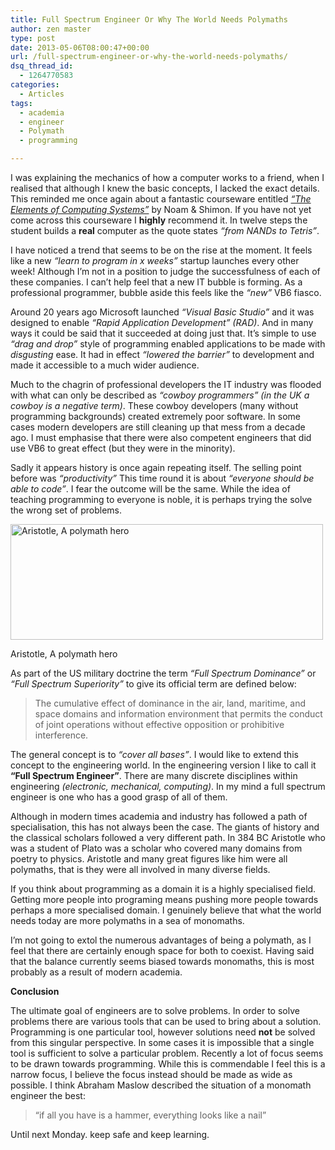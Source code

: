 ```yaml
---
title: Full Spectrum Engineer Or Why The World Needs Polymaths
author: zen master
type: post
date: 2013-05-06T08:00:47+00:00
url: /full-spectrum-engineer-or-why-the-world-needs-polymaths/
dsq_thread_id:
  - 1264770583
categories:
  - Articles
tags:
  - academia
  - engineer
  - Polymath
  - programming

---
```

I was explaining the mechanics of how a computer works to a friend, when I realised that although I knew the basic concepts, I lacked the exact details. This reminded me once again about a fantastic courseware entitled _<a href="http://www.nand2tetris.org/" target="_blank">“The Elements of Computing Systems”</a>_ by Noam & Shimon. If you have not yet come across this courseware I **highly** recommend it. In twelve steps the student builds a **real** computer as the quote states _“from NANDs to Tetris”_.

I have noticed a trend that seems to be on the rise at the moment. It feels like a new _“learn to program in x weeks”_ startup launches every other week! Although I’m not in a position to judge the successfulness of each of these companies. I can’t help feel that a new IT bubble is forming. As a professional programmer, bubble aside this feels like the _“new”_ VB6 fiasco.

Around 20 years ago Microsoft launched _“Visual Basic Studio”_ and it was designed to enable _“Rapid Application Development” (RAD)_. And in many ways it could be said that it succeeded at doing just that. It’s simple to use _“drag and drop”_ style of programming enabled applications to be made with _disgusting_ ease. It had in effect _“lowered the barrier”_ to development and made it accessible to a much wider audience.

Much to the chagrin of professional developers the IT industry was flooded with what can only be described as _“cowboy programmers” (in the UK a cowboy is a negative term)_. These cowboy developers (many without programming backgrounds) created extremely poor software. In some cases modern developers are still cleaning up that mess from a decade ago. I must emphasise that there were also competent engineers that did use VB6 to great effect (but they were in the minority).

Sadly it appears history is once again repeating itself. The selling point before was _“productivity”_ This time round it is about _“everyone should be able to code”_. I fear the outcome will be the same. While the idea of teaching programming to everyone is noble, it is perhaps trying the solve the wrong set of problems.

<div class="wp-caption aligncenter" style="width: 510px">
  <img alt="Aristotle, A polymath hero " src="http://i.imgur.com/3MH18j1.jpg" width="500" height="185" />
  
  <p class="wp-caption-text">
    Aristotle, A polymath hero
  </p>
</div>

As part of the US military doctrine the term _“Full Spectrum Dominance”_ or _“Full Spectrum Superiority”_ to give its official term are defined below:

> The cumulative effect of dominance in the air, land, maritime, and space domains and information environment that permits the conduct of joint operations without effective opposition or prohibitive interference.

The general concept is to _“cover all bases”_. I would like to extend this concept to the engineering world. In the engineering version I like to call it **“Full Spectrum Engineer”**. There are many discrete disciplines within engineering _(electronic, mechanical, computing)_. In my mind a full spectrum engineer is one who has a good grasp of all of them.

Although in modern times academia and industry has followed a path of specialisation, this has not always been the case. The giants of history and the classical scholars followed a very different path. In 384 BC Aristotle who was a student of Plato was a scholar who covered many domains from poetry to physics. Aristotle and many great figures like him were all polymaths, that is they were all involved in many diverse fields.

If you think about programming as a domain it is a highly specialised field. Getting more people into programing means pushing more people towards perhaps a more specialised domain. I genuinely believe that what the world needs today are more polymaths in a sea of monomaths.

I’m not going to extol the numerous advantages of being a polymath, as I feel that there are certainly enough space for both to coexist. Having said that the balance currently seems biased towards monomaths, this is most probably as a result of modern academia.

**Conclusion**

The ultimate goal of engineers are to solve problems. In order to solve problems there are various tools that can be used to bring about a solution. Programming is one particular tool, however solutions need **not** be solved from this singular perspective. In some cases it is impossible that a single tool is sufficient to solve a particular problem. Recently a lot of focus seems to be drawn towards programming. While this is commendable I feel this is a narrow focus, I believe the focus instead should be made as wide as possible. I think Abraham Maslow described the situation of a monomath engineer the best:

> “if all you have is a hammer, everything looks like a nail”

Until next Monday. keep safe and keep learning.